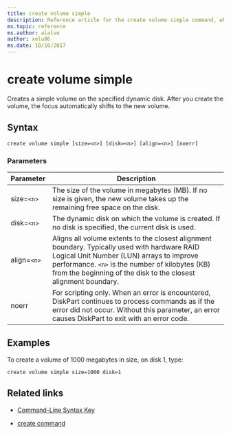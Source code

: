 ```yaml
---
title: create volume simple
description: Reference article for the create volume simple command, which creates a simple volume on the specified dynamic disk.
ms.topic: reference
ms.author: alalve
author: xelu86
ms.date: 10/16/2017
---
```

# create volume simple



Creates a simple volume on the specified dynamic disk. After you create the volume, the focus automatically shifts to the new volume.

## Syntax

```
create volume simple [size=<n>] [disk=<n>] [align=<n>] [noerr]
```

### Parameters

| Parameter | Description |
| --------- | ----------- |
| size=`<n>`  | The size of the volume in megabytes (MB). If no size is given, the new volume takes up the remaining free space on the disk. |
| disk=`<n>`  | The dynamic disk on which the volume is created. If no disk is specified, the current disk is used. |
| align=`<n>` | Aligns all volume extents to the closest alignment boundary. Typically used with hardware RAID Logical Unit Number (LUN) arrays to improve performance. `<n>` is the number of kilobytes (KB) from the beginning of the disk to the closest alignment boundary. |
| noerr | For scripting only. When an error is encountered, DiskPart continues to process commands as if the error did not occur. Without this parameter, an error causes DiskPart to exit with an error code. |

## Examples

To create a volume of 1000 megabytes in size, on disk 1, type:

```
create volume simple size=1000 disk=1
```

## Related links

- [Command-Line Syntax Key](command-line-syntax-key.md)

- [create command](create.md)
